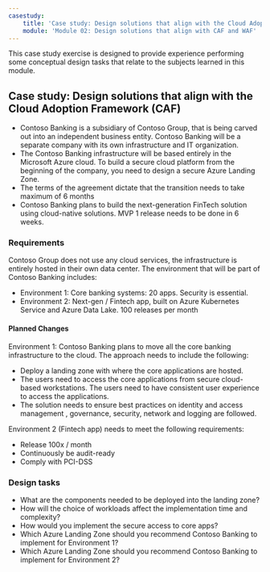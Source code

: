 ```yaml
---
casestudy:
    title: 'Case study: Design solutions that align with the Cloud Adoption Framework (CAF)'
    module: 'Module 02: Design solutions that align with CAF and WAF'
---
```

This case study exercise is designed to provide experience performing some conceptual design tasks that relate to the subjects learned in this module.

## Case study: Design solutions that align with the Cloud Adoption Framework (CAF)

- Contoso Banking is a subsidiary of Contoso Group, that is being carved out into an independent business entity. Contoso Banking will be a separate company with its own infrastructure and IT organization. 
- The Contoso Banking infrastructure will be based entirely in the Microsoft Azure cloud. To build a secure cloud platform from the beginning of the company, you need to design a secure Azure Landing Zone.
- The terms of the agreement dictate that the transition needs to take maximum of 6 months
- Contoso Banking plans to build the next-generation FinTech solution using cloud-native solutions. MVP 1 release needs to be done in 6 weeks.

### Requirements

Contoso Group does not use any cloud services, the infrastructure is entirely hosted in their own data center. The environment that will be part of Contoso Banking includes:

- Environment 1: Core banking systems: 20 apps. Security is essential.
- Environment 2: Next-gen / Fintech app, built on Azure Kubernetes Service and Azure Data Lake. 100 releases per month

#### Planned Changes

Environment 1: Contoso Banking plans to move all the core banking infrastructure to the cloud. The approach needs to include the following:

- Deploy a landing zone with where the core applications are hosted.
- The users need to access the core applications from secure cloud-based workstations. The users need to have consistent user experience to access the applications.
- The solution needs to ensure best practices on identity and access management , governance, security, network and logging are followed.

Environment 2 (Fintech app) needs to meet the following requirements:

- Release 100x / month
- Continuously be audit-ready
- Comply with PCI-DSS

### Design tasks

- What are the components needed to be deployed into the landing zone?
- How will the choice of workloads affect the implementation time and complexity?
- How would you implement the secure access to core apps?
- Which Azure Landing Zone should you recommend Contoso Banking to implement for Environment 1?
- Which Azure Landing Zone should you recommend Contoso Banking to implement for Environment 2?
